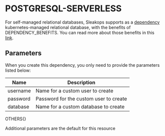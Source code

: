 # POSTGRESQL-SERVERLESS

For self-managed relational databases, Sleakops supports as a [dependency](./dependency.md) kubernetes-managed relational database, with the benefits of DEPENDENCY_BENEFITS. You can read more about those benefits in this [link](BENEFITS_LINK).

## Parameters

When you create this dependency, you only need to provide the parameters listed below:

| Name     | Description                            |
| -------- | -------------------------------------- |
| username | Name for a custom user to create       |
| password | Password for the custom user to create |
| database | Name for a custom database to create   |

OTHERS{}

Additional parameters are the default for this resource
